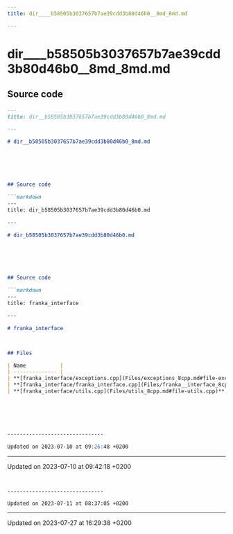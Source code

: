 ```yaml
---
title: dir____b58505b3037657b7ae39cdd3b80d46b0__8md_8md.md

---
```


# dir____b58505b3037657b7ae39cdd3b80d46b0__8md_8md.md






## Source code

```markdown
---
title: dir__b58505b3037657b7ae39cdd3b80d46b0_8md.md

---

# dir__b58505b3037657b7ae39cdd3b80d46b0_8md.md






## Source code

```markdown
---
title: dir_b58505b3037657b7ae39cdd3b80d46b0.md

---

# dir_b58505b3037657b7ae39cdd3b80d46b0.md






## Source code

```markdown
---
title: franka_interface

---

# franka_interface



## Files

| Name           |
| -------------- |
| **[franka_interface/exceptions.cpp](Files/exceptions_8cpp.md#file-exceptions.cpp)**  |
| **[franka_interface/franka_interface.cpp](Files/franka__interface_8cpp.md#file-franka-interface.cpp)**  |
| **[franka_interface/utils.cpp](Files/utils_8cpp.md#file-utils.cpp)**  |






-------------------------------

Updated on 2023-07-10 at 09:26:48 +0200
```


-------------------------------

Updated on 2023-07-10 at 09:42:18 +0200
```


-------------------------------

Updated on 2023-07-11 at 08:37:05 +0200
```


-------------------------------

Updated on 2023-07-27 at 16:29:38 +0200

